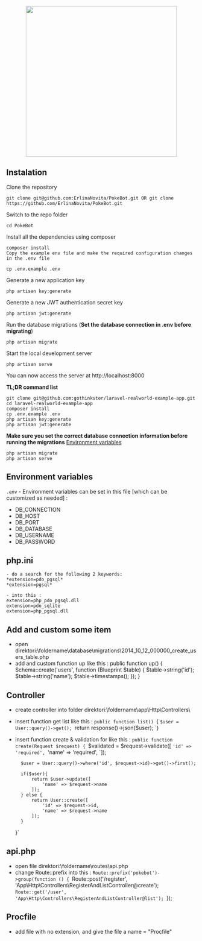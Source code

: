 <p align="center"><a href="https://laravel.com" target="_blank"><img src="https://raw.githubusercontent.com/laravel/art/master/logo-lockup/5%20SVG/2%20CMYK/1%20Full%20Color/laravel-logolockup-cmyk-red.svg" width="400"></a></p>

## Instalation
Clone the repository

    git clone git@github.com:ErlinaNovita/PokeBot.git OR git clone https://github.com/ErlinaNovita/PokeBot.git

Switch to the repo folder

    cd PokeBot

Install all the dependencies using composer

    composer install
    Copy the example env file and make the required configuration changes in the .env file

    cp .env.example .env

Generate a new application key

    php artisan key:generate

Generate a new JWT authentication secret key

    php artisan jwt:generate

Run the database migrations (**Set the database connection in .env before migrating**)

    php artisan migrate

Start the local development server

    php artisan serve

You can now access the server at http://localhost:8000

**TL;DR command list**

    git clone git@github.com:gothinkster/laravel-realworld-example-app.git
    cd laravel-realworld-example-app
    composer install
    cp .env.example .env
    php artisan key:generate
    php artisan jwt:generate 
    
**Make sure you set the correct database connection information before running the migrations** [Environment variables](#environment-variables)

    php artisan migrate
    php artisan serve


## Environment variables

`.env` - Environment variables can be set in this file
[which can be customized as needed] :
- DB_CONNECTION
- DB_HOST
- DB_PORT
- DB_DATABASE
- DB_USERNAME
- DB_PASSWORD

## php.ini

```
- do a search for the following 2 keywords: 
*extension=pdo_pgsql*
*extension=pgsql*
```

```
- into this : 
extension=php_pdo_pgsql.dll
extension=pdo_sqlite
extension=php_pgsql.dll
```

## Add and custom some item 

- open direktori:\foldername\database\migrations\2014_10_12_000000_create_users_table.php
- add and custom function up like this :
    public function up()
    {
        Schema::create('users', function (Blueprint $table) {
            $table->string('id');
            $table->string('name');
            $table->timestamps();
        });
    }
    
## Controller

- create controller into folder direktori:\foldername\app\Http\Controllers\
- insert function get list like this :
    `public function list()
    `{
        `$user = User::query()->get();
        `return response()->json($user);
    `}
- insert function create & validation for like this :
    `public function create(Request $request)
    {
        `$validated = $request->validate([
            `'id' => 'required',
            `'name' => 'required',
        `]);

        $user = User::query()->where('id', $request->id)->get()->first();

        if($user){
            return $user->update([
                'name' => $request->name
            ]);
        } else {
            return User::create([
                'id' => $request->id,
                'name' => $request->name
            ]);
        }
    }`

## api.php

- open file direktori:\foldername\routes\api.php
- change Route::prefix into this :
    `Route::prefix('pokebot')->group(function () {
        `Route::post('/register', 'App\Http\Controllers\RegisterAndListController@create');
        `Route::get('/user', 'App\Http\Controllers\RegisterAndListController@list');
    `});
    
## Procfile

- add file with no extension, and give the file a name = "Procfile" 
